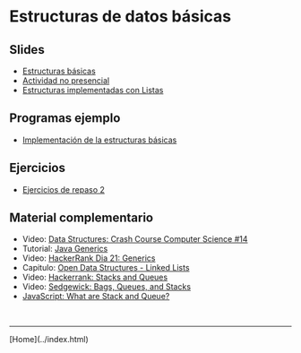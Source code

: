 # Estructuras de datos básicas

## Slides

- [Estructuras básicas](../slides/02.1-Estructuras-sem02.pdf)
- [Actividad no presencial](lists.html)
- [Estructuras implementadas con Listas](../slides/02.2-Estructuras-Listas-sem03.pdf)


## Programas ejemplo

- [Implementación de la estructuras básicas](Estructuras.html)


## Ejercicios

- [Ejercicios de repaso 2](Ejercicios2.pdf)


## Material complementario

- Video: [Data Structures: Crash Course Computer Science #14](https://www.youtube.com/watch?v=DuDz6B4cqVc)  
- Tutorial: [Java Generics](https://docs.oracle.com/javase/tutorial/java/generics/index.html)  
- Video: [HackerRank Dia 21: Generics](https://www.hackerrank.com/challenges/30-generics/tutorial)  
- Capitulo: [Open Data Structures - Linked Lists](http://opendatastructures.org/ods-python/3_Linked_Lists.html)  
- Video: [Hackerrank: Stacks and Queues](https://www.youtube.com/watch?v=wjI1WNcIntg)  
- Video: [Sedgewick: Bags, Queues, and Stacks](https://www.youtube.com/watch?v=jO17GlXHXGk)  
- [JavaScript: What are Stack and Queue?](https://medium.com/javascript-in-plain-english/javascript-what-are-stack-and-queue-79df7af5a566)  


<BR>
<HR>
[Home](../index.html)
<BR>

